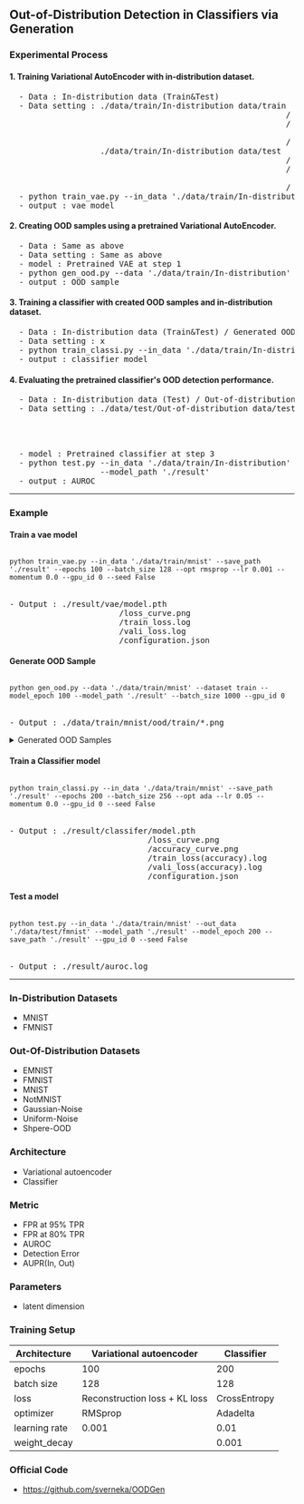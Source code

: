 ## Out-of-Distribution Detection in Classifiers via Generation

### Experimental Process
#### 1. Training Variational AutoEncoder with in-distribution dataset.
<pre>
  - Data : In-distribution data (Train&Test)
  - Data setting : ./data/train/In-distribution data/train
                                                          / class 0 / *.png
                                                          / class 1 / *.png
                                                                 ...
                                                          / class n / *.png
                   ./data/train/In-distribution data/test
                                                          / class 0 / *.png
                                                          / class 1 / *.png
                                                                 ...
                                                          / class n / *.png
  - python train_vae.py --in_data './data/train/In-distribution'
  - output : vae model
</pre>
 
#### 2. Creating OOD samples using a pretrained Variational AutoEncoder.
<pre>
  - Data : Same as above
  - Data setting : Same as above
  - model : Pretrained VAE at step 1
  - python gen_ood.py --data './data/train/In-distribution' --dataset train --model_path './result'
  - output : OOD sample
</pre>

#### 3. Training a classifier with created OOD samples and in-distribution dataset.
<pre>
  - Data : In-distribution data (Train&Test) / Generated OOD samples (Train&Test)
  - Data setting : x
  - python train_classi.py --in_data './data/train/In-distribution'
  - output : classifier model
</pre>

#### 4. Evaluating the pretrained classifier's OOD detection performance.
<pre>
  - Data : In-distribution data (Test) / Out-of-distribution data (Test)
  - Data setting : ./data/test/Out-of-distribution data/test
                                                            / class 0 / *.png
                                                            / class 1 / *.png
                                                                   ...
                                                            / class n / *.png
  - model : Pretrained classifier at step 3
  - python test.py --in_data './data/train/In-distribution' --out_data './data/test/Out-of-distribution data' 
                   --model_path './result'
  - output : AUROC
</pre>
-----------------------------------------------------------------------------------------------------------
### Example
#### Train a vae model
<pre>
<code>
python train_vae.py --in_data './data/train/mnist' --save_path './result' --epochs 100 --batch_size 128 --opt rmsprop --lr 0.001 --momentum 0.0 --gpu_id 0 --seed False
</code>

- Output : ./result/vae/model.pth
                       /loss_curve.png
                       /train_loss.log
                       /vali_loss.log
                       /configuration.json
</pre>


#### Generate OOD Sample
<pre>
<code>
python gen_ood.py --data './data/train/mnist' --dataset train --model_epoch 100 --model_path './result' --batch_size 1000 --gpu_id 0
</code>

- Output : ./data/train/mnist/ood/train/*.png
</pre>
<details>
<summary> Generated OOD Samples </summary>
![generated_ood_samples]("https://user-images.githubusercontent.com/62421163/169680602-1509ba15-5de8-4d30-b0b8-76253e6d6e98.png")
</details>

#### Train a Classifier model
<pre>
<code>
python train_classi.py --in_data './data/train/mnist' --save_path './result' --epochs 200 --batch_size 256 --opt ada --lr 0.05 --momentum 0.0 --gpu_id 0 --seed False
</code>

- Output : ./result/classifer/model.pth
                             /loss_curve.png
                             /accuracy_curve.png
                             /train_loss(accuracy).log
                             /vali_loss(accuracy).log
                             /configuration.json
</pre>

#### Test a model
<pre>
<code>
python test.py --in_data './data/train/mnist' --out_data './data/test/fmnist' --model_path './result' --model_epoch 200 --save_path './result' --gpu_id 0 --seed False
</code>

- Output : ./result/auroc.log
</pre>


-----------------------------------------------------------------------------------------------------

### In-Distribution Datasets
- MNIST
- FMNIST

### Out-Of-Distribution Datasets
- EMNIST
- FMNIST
- MNIST
- NotMNIST
- Gaussian-Noise
- Uniform-Noise
- Shpere-OOD

### Architecture
- Variational autoencoder
- Classifier

### Metric
- FPR at 95% TPR
- FPR at 80% TPR
- AUROC
- Detection Error
- AUPR(In, Out)

### Parameters
- latent dimension

### Training Setup
|Architecture|Variational autoencoder|Classifier|
|------|---|---|
|epochs|100|200|
|batch size|128|128|
|loss|Reconstruction loss + KL loss|CrossEntropy|
|optimizer|RMSprop|Adadelta|
|learning rate|0.001|0.01|
|weight_decay||0.001|

### Official Code
- <https://github.com/sverneka/OODGen>
